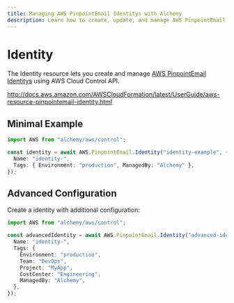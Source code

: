 ```yaml
---
title: Managing AWS PinpointEmail Identitys with Alchemy
description: Learn how to create, update, and manage AWS PinpointEmail Identitys using Alchemy Cloud Control.
---
```


# Identity

The Identity resource lets you create and manage [AWS PinpointEmail Identitys](https://docs.aws.amazon.com/pinpointemail/latest/userguide/) using AWS Cloud Control API.

http://docs.aws.amazon.com/AWSCloudFormation/latest/UserGuide/aws-resource-pinpointemail-identity.html

## Minimal Example

```ts
import AWS from "alchemy/aws/control";

const identity = await AWS.PinpointEmail.Identity("identity-example", {
  Name: "identity-",
  Tags: { Environment: "production", ManagedBy: "Alchemy" },
});
```

## Advanced Configuration

Create a identity with additional configuration:

```ts
import AWS from "alchemy/aws/control";

const advancedIdentity = await AWS.PinpointEmail.Identity("advanced-identity", {
  Name: "identity-",
  Tags: {
    Environment: "production",
    Team: "DevOps",
    Project: "MyApp",
    CostCenter: "Engineering",
    ManagedBy: "Alchemy",
  },
});
```


